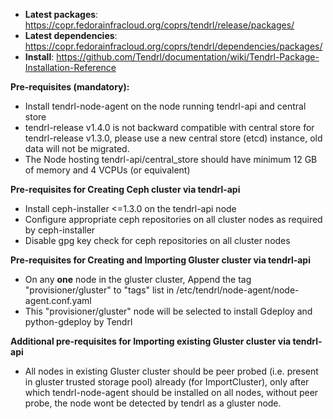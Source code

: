 - **Latest packages**: https://copr.fedorainfracloud.org/coprs/tendrl/release/packages/
- **Latest dependencies**: https://copr.fedorainfracloud.org/coprs/tendrl/dependencies/packages/
- **Install**: https://github.com/Tendrl/documentation/wiki/Tendrl-Package-Installation-Reference


**Pre-requisites (mandatory):**
- Install tendrl-node-agent on the node running tendrl-api and central store
- tendrl-release v1.4.0 is not backward compatible with central store for tendrl-release v1.3.0, please use a new central store (etcd) instance, old data will not be migrated.
- The Node hosting tendrl-api/central_store should have minimum 12 GB of memory and 4 VCPUs (or equivalent)

**Pre-requisites for Creating Ceph cluster via tendrl-api**
- Install ceph-installer <=1.3.0 on the tendrl-api node
- Configure appropriate ceph repositories on all cluster nodes as required by ceph-installer
- Disable gpg key check for ceph repositories on all cluster nodes

**Pre-requisites for Creating and Importing Gluster cluster via tendrl-api**
- On any **one** node in the gluster cluster, Append the tag "provisioner/gluster" to "tags" list in /etc/tendrl/node-agent/node-agent.conf.yaml 
- This "provisioner/gluster" node will be selected to install Gdeploy and python-gdeploy by Tendrl

**Additional pre-requisites for Importing existing Gluster cluster via tendrl-api**
- All nodes in existing Gluster cluster should be peer probed (i.e. present in gluster trusted storage pool) already (for ImportCluster), only after which tendrl-node-agent should be installed on all nodes, without peer probe, the node wont be detected by tendrl as a gluster node.